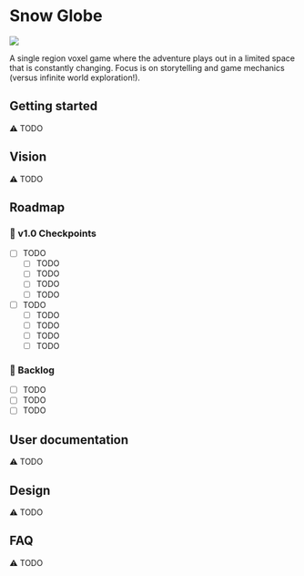 # Snow Globe

[![](https://img.shields.io/badge/feedback-welcome!-1a6)](https://github.com/raiment-studios/monorepo/discussions)

A single region voxel game where the adventure plays out in a limited space that is constantly changing.  Focus is on storytelling and game mechanics (versus infinite world exploration!).

## Getting started

⚠️ TODO

## Vision

⚠️ TODO

## Roadmap

### 🏁 v1.0 Checkpoints

-   [ ] TODO
    -   [ ] TODO
    -   [ ] TODO
    -   [ ] TODO
    -   [ ] TODO
-   [ ] TODO
    -   [ ] TODO
    -   [ ] TODO
    -   [ ] TODO
    -   [ ] TODO

### 🎄 Backlog

-   [ ] TODO
-   [ ] TODO
-   [ ] TODO

## User documentation

⚠️ TODO

## Design

⚠️ TODO

## FAQ

⚠️ TODO
